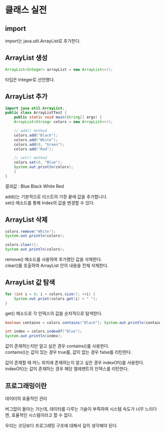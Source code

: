# 클래스 실전

## import

import는 java.util.ArrayList로 추가한다.

## ArrayList 생성

```java
ArrayList<Integer> arrayList = new ArrayList<>();
```

타입은 Integer로 선언했다.

## ArrayList 추가

```java
import java.util.ArrayList;
public class ArrayListTest {
    public static void main(String[] args) {
    ArrayList<String> colors = new ArrayList<>();

    // add() method
    colors.add("Black");
    colors.add("White");
    colors.add(0, "Green");
    colors.add("Red");

    // set() method
    colors.set(0, "Blue");
    System.out.println(colors);
    }
}
```

결과값 : Blue Black White Red

add()는 기본적으로 리스트의 가장 끝에 값을 추가합니다.<br>
set() 메소드를 통해 Index의 값을 변경할 수 있다.

## ArrayList 삭제

```java
colors.remove("White");
System.out.println(colors);

colors.clear();
System.out.println(colors);
```

remove() 메소드를 사용하여 추가했던 값을 삭제한다.<br>
clear()를 호출하여 ArrayList 안의 내용을 전체 삭제한다.

## ArrayList 값 탐색

```java
for (int i = 0; i < colors.size(); ++i) {
    System.out.print(colors.get(i) + " ");
}
```

get() 메소드로 각 인덱스의 값을 순차적으로 탐색한다.

```java
boolean contains = colors.contains("Black"); System.out.println(contains);

int index = colors.indexOf("Blue");
System.out.println(index);
```

값이 존재하는지만 알고 싶은 경우 contains()를 사용한다.<br>
contains()는 값이 있는 경우 true를, 값이 없는 경우 false를 리턴한다.

값이 존재할 때 어느 위치에 존재하는지 알고 싶은 경우 indexOf()를 사용한다.<br>
indexOf()는 값이 존재하는 경우 해당 엘레멘트의 인덱스를 리턴한다.

## 프로그래밍이란

데이터의 효율적인 관리

버그없이 돌아는 가는데, 데이타를 다루는 기술이 부족하여 시스템 속도가 너무 느리다면, 효율적인 시스템이라고 할 수 없다.

우리는 코딩보다 프로그래밍 구조에 대해서 깊이 생각해야 된다.
